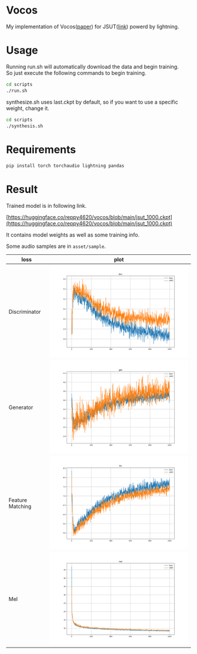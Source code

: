 # Vocos

My implementation of Vocos([paper](https://arxiv.org/abs/2306.00814)) for JSUT([link](https://sites.google.com/site/shinnosuketakamichi/publication/jsut)) powerd by lightning.


# Usage
Running run.sh will automatically download the data and begin training.  
So just execute the following commands to begin training.

```sh
cd scripts
./run.sh
```

synthesize.sh uses last.ckpt by default, so if you want to use a specific weight, change it.

```sh
cd scripts
./synthesis.sh
```

# Requirements

```sh
pip install torch torchaudio lightning pandas
```

# Result

Trained model is in  following link. 

[https://huggingface.co/reppy4620/vocos/blob/main/jsut_1000.ckpt](https://huggingface.co/reppy4620/vocos/blob/main/jsut_1000.ckpt)

It contains model weights as well as some training info.

Some audio samples are in `asset/sample`.

| loss | plot |
| --- | --- |
| Discriminator | ![](./asset/loss/disc.png) |
| Generator | ![](./asset/loss/gen.png) |
| Feature Matching | ![](./asset/loss/fm.png) |
| Mel | ![](./asset/loss/mel.png) |

